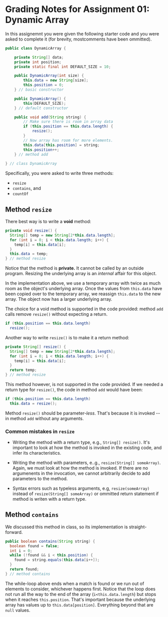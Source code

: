 # Grading Notes for Assignment 01: Dynamic Array

In this assignemnt you were given the following starter code and you were asked to complete it (for brevity, mostcomments have been ommitted).

```java
public class DynamicArray {

    private String[] data;
    private int position;
    private static final int DEFAULT_SIZE = 10;

    public DynamicArray(int size) {
        this.data = new String[size];
        this.position = 0;
    } // basic constructor

    public DynamicArray() {
        this(DEFAULT_SIZE);
    } // default constructor

    public void add(String string) {
        // Make sure there is room in array data
        if (this.position == this.data.length) {
            resize();
        }
        // Now array has room for more elements.
        this.data[this.position] = string;
        this.position++;
    } // method add
    
} // class DynamicArray
```
Specifically, you were asked to write three methods:

* `resize`
* `contains`, and
* `countOf`



## Method `resize`

There best way is to write a **void** method:

```java
private void resize() {
  String[] temp = new String[2*this.data.length];
  for (int i = 0; i < this.data.length; i++) {
    temp[i] = this.data[i];
  }
  this.data = temp;
} // method resize
```
Notice that the method is **private.** It cannot be called by an outside program. Resizing the underlying array is an *internal* affair for this object.

In the implementation above, we use a temporary array with twice as much room as the object's underlying array. Once the values from `this.data` have been copied over to the temporary array, we reassign `this.data` to the new array. The object now has a larger underlying array.

The choice for a void method is supported in the code provided: method `add` calls remove `resize()` without expecting a return.

```java
if (this.position == this.data.length)
  resize();
```


Another way to write `resize()` is to make it a return method:

```java
private String[] resize() {
  String[] temp = new String[2*this.data.length];
  for (int i = 0; i < this.data.length; i++) {
    temp[i] = this.data[i];
  }
  return temp;
} // method resize
```

This method however, is not supported in the code provided. If we needed a return type for `resize()`, the code in method `add` would have been:
```java
if (this.position == this.data.length)
  this.data = resize();
```

Method `resize()` should be parameter-*less*. That's because it is invoked -- in method `add` without any arguments. 



### Common mistakes in `resize`

* Writing the method with a return type, e.g., `String[] resize()`. It's important to look at how the method is invoked in the existing code, and infer its characteristics.

* Writing the method with parameters, e..g., `resize(String[] someArray)`. Again, we must look at how the method is invoked. If there are no argumenents in the invocation, we cannot arbitrarily decide to add parameters to the method.

* Syntax errors such as typeless arguments, e.g, `resize(someArray)` instead of `resize(String[] someArray)` or ommitted return statement if method is writen with a return type. 



## Method `contains`

We discussed this method in class, so its implementation is straight-forward.

```java
public boolean contains(String string) {
  boolean found = false;
  int i = 0;
  while (!found && i < this.position) {
    found = string.equals(this.data[i++]);
  }
  return found;
} // method contains
```
The while-loop above ends when a match is found or we run out of elements to consider, whichever happens first. Notice that the loop does not run all the way to the end of the array (`i<this.data.length`) but stops when it reaches `this.position`. That's important because the underlying array has values up to `this.data[position]`. Everything beyond that are `null` values.